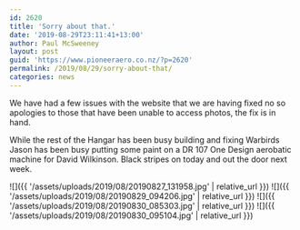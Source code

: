 ```yaml
---
id: 2620
title: 'Sorry about that.'
date: '2019-08-29T23:11:41+13:00'
author: Paul McSweeney
layout: post
guid: 'https://www.pioneeraero.co.nz/?p=2620'
permalink: /2019/08/29/sorry-about-that/
categories: news
---
```


We have had a few issues with the website that we are having fixed no so apologies to those that have been unable to access photos, the fix is in hand.

While the rest of the Hangar has been busy building and fixing Warbirds Jason has been busy putting some paint on a DR 107 One Design aerobatic machine for David Wilkinson. Black stripes on today and out the door next week.

![]({{ '/assets/uploads/2019/08/20190827_131958.jpg' | relative_url }})
![]({{ '/assets/uploads/2019/08/20190829_094206.jpg' | relative_url }})
![]({{ '/assets/uploads/2019/08/20190830_085303.jpg' | relative_url }})
![]({{ '/assets/uploads/2019/08/20190830_095104.jpg' | relative_url }})
